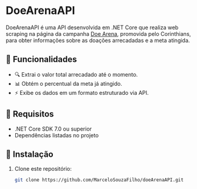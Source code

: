 # DoeArenaAPI

DoeArenaAPI é uma API desenvolvida em .NET Core que realiza web scraping na página da campanha [Doe Arena](https://www.doearena.com.br), promovida pelo Corinthians, para obter informações sobre as doações arrecadadas e a meta atingida.

## 📌 Funcionalidades

- 🔍 Extrai o valor total arrecadado até o momento.
- 📊 Obtém o percentual da meta já atingido.
- ⚡ Exibe os dados em um formato estruturado via API.

## 🔧 Requisitos

- .NET Core SDK 7.0 ou superior
- Dependências listadas no projeto

## 🚀 Instalação

1. Clone este repositório:
   ```sh
   git clone https://github.com/MarceloSouzaFilho/doeArenaAPI.git
